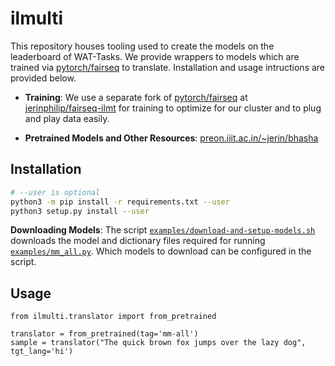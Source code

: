 # ilmulti

This repository houses tooling used to create the models on the
leaderboard of WAT-Tasks. We provide wrappers to models which are
trained via [pytorch/fairseq](http://github.com/pytorch/fairseq) to
translate. Installation and usage intructions are provided below.

* **Training**: We use a separate fork of
  [pytorch/fairseq](http://github.com/pytorch/fairseq) at
  [jerinphilip/fairseq-ilmt](http://github.com/jerinphilip/fairseq-ilmt) for
  training to optimize for our cluster and to plug and play data
  easily.

* **Pretrained Models and Other Resources**: 
  [preon.iiit.ac.in/~jerin/bhasha](http://preon.iiit.ac.in/~jerin/bhasha)


## Installation

```bash
# --user is optional
python3 -m pip install -r requirements.txt --user  
python3 setup.py install --user 

```

**Downloading Models**: The script
[`examples/download-and-setup-models.sh`](./examples/download-and-setup-models.sh)
downloads the model and dictionary files required for running
[`examples/mm_all.py`](./examples/mm_all.py). Which models to download
can be configured in the script.

## Usage

```python3
from ilmulti.translator import from_pretrained

translator = from_pretrained(tag='mm-all')
sample = translator("The quick brown fox jumps over the lazy dog", tgt_lang='hi')
```
